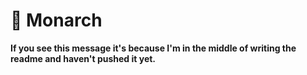 # 🦋 Monarch

**If you see this message it's because I'm in the middle of writing the readme and haven't pushed it yet.**